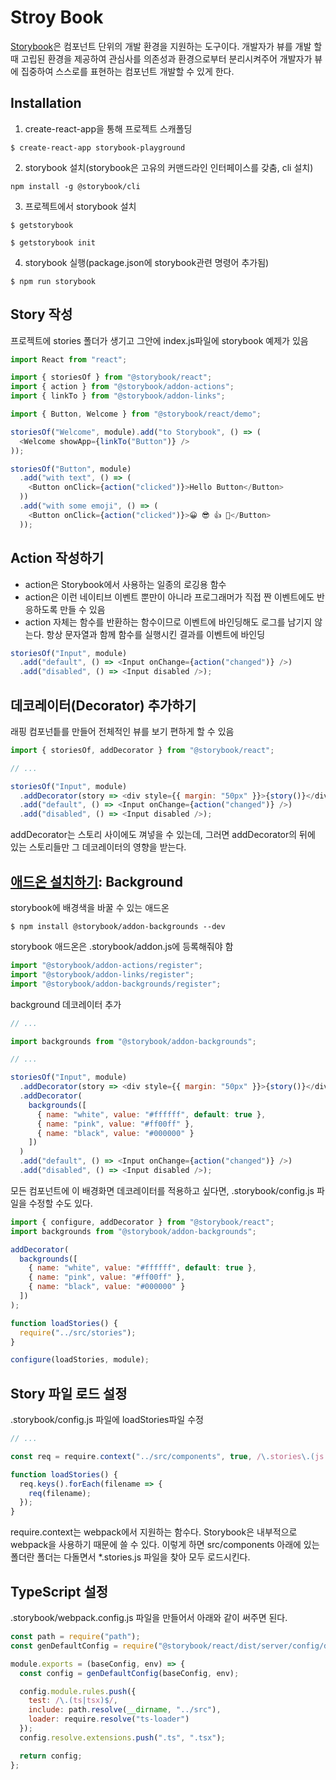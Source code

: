 # Stroy Book

[Storybook](https://storybook.js.org/)은 컴포넌트 단위의 개발 환경을 지원하는 도구이다.
개발자가 뷰를 개발 할 때 고립된 환경을 제공하여 관심사를 의존성과 환경으로부터 분리시켜주어 개발자가 뷰에 집중하여 스스로를 표현하는 컴포넌트 개발할 수 있게 한다.

## Installation

1. create-react-app을 통해 프로젝트 스캐폴딩

```console
$ create-react-app storybook-playground
```

2. storybook 설치(storybook은 고유의 커맨드라인 인터페이스를 갖춤, cli 설치)

```console
npm install -g @storybook/cli
```

3. 프로젝트에서 storybook 설치

```console
$ getstorybook
```

```console
$ getstorybook init
```

4. storybook 실행(package.json에 storybook관련 명령어 추가됨)

```console
$ npm run storybook
```

## Story 작성

프로젝트에 stories 폴더가 생기고 그안에 index.js파일에 storybook 예제가 있음

```javascript
import React from "react";

import { storiesOf } from "@storybook/react";
import { action } from "@storybook/addon-actions";
import { linkTo } from "@storybook/addon-links";

import { Button, Welcome } from "@storybook/react/demo";

storiesOf("Welcome", module).add("to Storybook", () => (
  <Welcome showApp={linkTo("Button")} />
));

storiesOf("Button", module)
  .add("with text", () => (
    <Button onClick={action("clicked")}>Hello Button</Button>
  ))
  .add("with some emoji", () => (
    <Button onClick={action("clicked")}>😀 😎 👍 💯</Button>
  ));
```

## Action 작성하기

- action은 Storybook에서 사용하는 일종의 로깅용 함수
- action은 이런 네이티브 이벤트 뿐만이 아니라 프로그래머가 직접 짠 이벤트에도 반응하도록 만들 수 있음
- action 자체는 함수를 반환하는 함수이므로 이벤트에 바인딩해도 로그를 남기지 않는다. 항상 문자열과 함께 함수를 실행시킨 결과를 이벤트에 바인딩

```javascript
storiesOf("Input", module)
  .add("default", () => <Input onChange={action("changed")} />)
  .add("disabled", () => <Input disabled />);
```

## 데코레이터(Decorator) 추가하기

래핑 컴포넌틑를 만들어 전체적인 뷰를 보기 편하게 할 수 있음

```javascript
import { storiesOf, addDecorator } from "@storybook/react";

// ...

storiesOf("Input", module)
  .addDecorator(story => <div style={{ margin: "50px" }}>{story()}</div>)
  .add("default", () => <Input onChange={action("changed")} />)
  .add("disabled", () => <Input disabled />);
```

addDecorator는 스토리 사이에도 껴넣을 수 있는데, 그러면 addDecorator의 뒤에 있는 스토리들만 그 데코레이터의 영향을 받는다.

## [애드온 설치하기](https://storybook.js.org/docs/addons/addon-gallery/): Background

storybook에 배경색을 바꿀 수 있는 애드온

```console
$ npm install @storybook/addon-backgrounds --dev
```

storybook 애드온은 .storybook/addon.js에 등록해줘야 함

```javascript
import "@storybook/addon-actions/register";
import "@storybook/addon-links/register";
import "@storybook/addon-backgrounds/register";
```

background 데코레이터 추가

```javascript
// ...

import backgrounds from "@storybook/addon-backgrounds";

// ...

storiesOf("Input", module)
  .addDecorator(story => <div style={{ margin: "50px" }}>{story()}</div>)
  .addDecorator(
    backgrounds([
      { name: "white", value: "#ffffff", default: true },
      { name: "pink", value: "#ff00ff" },
      { name: "black", value: "#000000" }
    ])
  )
  .add("default", () => <Input onChange={action("changed")} />)
  .add("disabled", () => <Input disabled />);
```

모든 컴포넌트에 이 배경화면 데코레이터를 적용하고 싶다면, .storybook/config.js 파일을 수정할 수도 있다.

```javascript
import { configure, addDecorator } from "@storybook/react";
import backgrounds from "@storybook/addon-backgrounds";

addDecorator(
  backgrounds([
    { name: "white", value: "#ffffff", default: true },
    { name: "pink", value: "#ff00ff" },
    { name: "black", value: "#000000" }
  ])
);

function loadStories() {
  require("../src/stories");
}

configure(loadStories, module);
```

## Story 파일 로드 설정

.storybook/config.js 파일에 loadStories파일 수정

```javascript
// ...

const req = require.context("../src/components", true, /\.stories\.(js|jsx)$/);

function loadStories() {
  req.keys().forEach(filename => {
    req(filename);
  });
}
```

require.context는 webpack에서 지원하는 함수다. Storybook은 내부적으로 webpack을 사용하기 때문에 쓸 수 있다. 이렇게 하면 src/components 아래에 있는 폴더란 폴더는 다돌면서 \*.stories.js 파일을 찾아 모두 로드시킨다.

## TypeScript 설정

.storybook/webpack.config.js 파일을 만들어서 아래와 같이 써주면 된다.

```javascript
const path = require("path");
const genDefaultConfig = require("@storybook/react/dist/server/config/defaults/webpack.config.js");

module.exports = (baseConfig, env) => {
  const config = genDefaultConfig(baseConfig, env);

  config.module.rules.push({
    test: /\.(ts|tsx)$/,
    include: path.resolve(__dirname, "../src"),
    loader: require.resolve("ts-loader")
  });
  config.resolve.extensions.push(".ts", ".tsx");

  return config;
};
```
